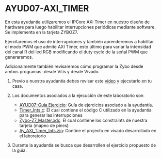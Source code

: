 # AYUD07-AXI_TIMER

En esta ayudantía utilizaremos el IPCore AXI Timer en nuestro diseño de hardware para luego habilitar interrupciones periódicas mediante software. Se implementa en la tarjeta ZYBOZ7.

Ejercitaremos el uso de interrupciones y también aprenderemos a habilitar el modo PWM que admite AXI Timer, esto último para variar la intensidad del canal R del led RGB modificando el duty cycle de la señal PWM que generaremos.

Adicionalmente también revisaremos cómo programar la Zybo desde ambos programas: desde Vitis y desde Vivado.

1. Previo a nuestra ayudantía debes revisar este [video]() y ejecutarlo en tu casa.

2. Los documentos asociados a la ejecución de este laboratorio son:
    * [AYUD07-Guia Ejercicio]():  Guía de ejercicios asociado a la ayudantía. 
    * [Timer_Ints.c](): El cual contiene el código C utilizado en la ayudantía para generar las interrupciones
    * [Zybo-Z7_Master.xdc]():  El cual contiene los constraints de nuestra tarjeta (mapeo de pines)    
    * [Ay_AXI_Timer_Ints.zip](https://github.com/IEE2463-SEP/AYUD07-AXI_TIMER/blob/main/Ay_AXI_Timer_Ints.zip):  Contine el projecto en vivado desarrollado en el laboratorio    
   
3. Durante la ayudantía se busca que desarrollen el ejercicio propuesto de la guía.
